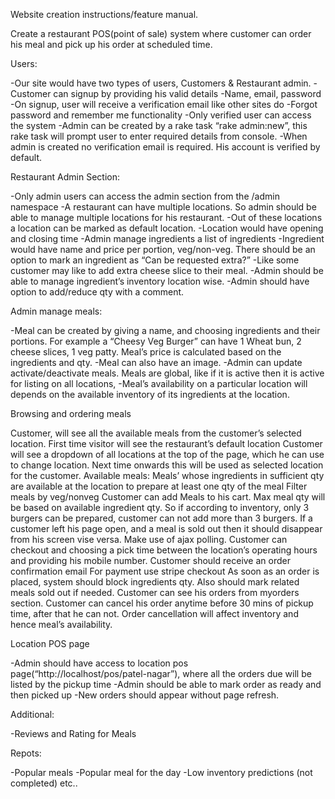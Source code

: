 Website creation instructions/feature manual.

Create a restaurant POS(point of sale) system where customer can order his meal and pick up his order at scheduled time.

Users:

-Our site would have two types of users, Customers & Restaurant admin. 
-Customer can signup by providing his valid details 
-Name, email, password
-On signup, user will receive a verification email like other sites do
-Forgot password and remember me functionality
-Only verified user can access the system
-Admin can be created by a rake task “rake admin:new”, this rake task will prompt user to enter required details from console.
-When admin is created no verification email is required. His account is verified by default. 


Restaurant Admin Section:

-Only admin users can access the admin section from the /admin namespace
-A restaurant can have multiple locations. So admin should be able to manage multiple locations for his restaurant.
-Out of these locations a location can be marked as default location. 
-Location would have opening and closing time
-Admin manage ingredients a list of ingredients
-Ingredient would have name and price per portion, veg/non-veg. There should be an option to mark an ingredient as “Can be requested extra?”
-Like some customer may like to add extra cheese slice to their meal. 
-Admin should be able to manage ingredient’s inventory location wise. 
-Admin should have option to add/reduce qty with a comment.


Admin manage meals:

-Meal can be created by giving a name, and choosing ingredients and their portions. For example a “Cheesy Veg Burger” can have 1 Wheat bun, 2 cheese slices, 1 veg patty. Meal’s price is calculated based on the ingredients and qty.
-Meal can also have an image.
-Admin can update activate/deactivate meals. Meals are global, like if it is active then it is active for listing on all locations, 
-Meal’s availability on a particular location will depends on the available inventory of its ingredients at the location.


Browsing and ordering meals

Customer, will see all the available meals from the customer’s selected location. 
First time visitor will see the restaurant’s default location
Customer will see a dropdown of all locations at the top of the page, which he can use to change location. Next time onwards this will be used as selected location for the customer. 
Available meals: Meals’ whose ingredients in sufficient qty are available at the location to prepare at least one qty of the meal 
Filter meals by veg/nonveg
Customer can add Meals to his cart. Max meal qty will be based on available ingredient qty. So if according to inventory, only 3 burgers can be prepared, customer can not add more than 3 burgers.
If a customer left his page open, and a meal is sold out then it should disappear from his screen vise versa. Make use of ajax polling.
Customer can checkout and choosing a pick time between the location’s operating hours and providing his mobile number. Customer should receive an order confirmation email
For payment use stripe checkout
As soon as an order is placed, system should block ingredients qty. Also should mark related meals sold out if needed. 
Customer can see his orders from myorders section. 
Customer can cancel his order anytime before 30 mins of pickup time, after that he can not. Order cancellation will affect inventory and hence meal’s availability.


Location POS page

-Admin should have access to location pos page(“http://localhost/pos/patel-nagar”), where all the orders due will be listed by the pickup time
-Admin should be able to mark order as ready and then picked up
-New orders should appear without page refresh.


Additional:

-Reviews and Rating for Meals


Repots:

-Popular meals
-Popular meal for the day
-Low inventory predictions (not completed)
etc..

